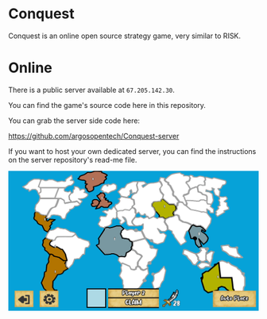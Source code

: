 # Conquest

Conquest is an online open source strategy game, very similar to RISK.

# Online
There is a public server available at `67.205.142.30`.

You can find the game's source code here in this repository.

You can grab the server side code here:

https://github.com/argosopentech/Conquest-server


If you want to host your own dedicated server, you can find the instructions on the server repository's read-me file.

![Conquest](Images/SomePlaced.PNG)
